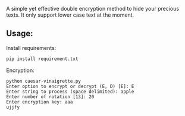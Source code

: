 A simple yet effective double encryption method to hide your precious texts. It
only support lower case text at the moment.

## Usage:
Install requirements:
  ```sh
  pip install requirement.txt
  ```

Encryption:
```
python caesar-vinaigrette.py
Enter option to encrypt or decrypt (E, D) [E]: E
Enter string to process (space delimited): apple
Enter number of rotation [13]: 20
Enter encryption key: aaa
ujjfy
```
